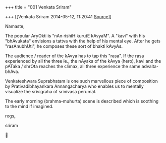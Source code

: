 +++
title = "001 Venkata Sriram"

+++
[[Venkata Sriram	2014-05-12, 11:20:41 [Source](https://groups.google.com/g/samskrita/c/8BkwKwqeHA8)]]



Namaste,



The popular AryOkti is "nAn rishiH kurutE kAvyaM". A "kavi" with his "bhAvukata" envisions a tattva with the help of his mental eye. After he gets "rasAnubhUti", he composes these sort of bhakti kAvyAs.



The audience / reader of the kAvya has to tap this "rasa". If the rasa experienced by all the three ie., the nAyaka of the kAvya (hero), kavi and the pATaka / shrOta reaches the climax, all three experience the same advaita-bhAva.



Venkateshwara Suprabhatam is one such marvellous piece of composition by Prativadibhayankara Annangacharya who enables us to mentally visualize the srivigraha of srinivasa perumal.



The early morning (brahma-muhurta) scene is described which is soothing to the mind if imagined.



regs,

sriram



